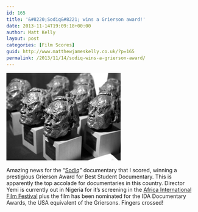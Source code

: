 ```yaml
---
id: 165
title: '&#8220;Sodiq&#8221; wins a Grierson award!'
date: 2013-11-14T19:09:18+00:00
author: Matt Kelly
layout: post
categories: [Film Scores]
guid: http://www.matthewjameskelly.co.uk/?p=165
permalink: /2013/11/14/sodiq-wins-a-grierson-award/
---
```

[<img class="alignnone size-medium wp-image-166" alt="Grierson" src="/mjkwp/wp-content/uploads/2013/11/Grierson-300x229.jpg" width="300" height="229" />](/mjkwp/wp-content/uploads/2013/11/Grierson.jpg) 

Amazing news for the &#8220;<a href="https://www.facebook.com/SodiqFilm" target="_blank">Sodiq</a>&#8221; documentary that I scored, winning a prestigious Grierson Award for Best Student Documentary. This is apparently the top accolade for documentaries in this country. Director Yemi is currently out in Nigeria for it&#8217;s screening in the <a title="Africa International Film Festival" href="https://www.facebook.com/AfricaFilmFest?directed_target_id=0" target="_blank">Africa International Film Festival</a> plus the film has been nominated for the IDA Documentary Awards, the USA equivalent of the Griersons. Fingers crossed!